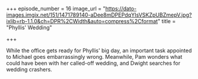 +++
episode_number = 16
image_url = "https://dato-images.imgix.net/151/1471789140-aDee8mDPEPdqYIsVSKZpUBZmepV.jpg?ixlib=rb-1.1.0&ch=DPR%2CWidth&auto=compress%2Cformat"
title = "Phyllis' Wedding"

+++

While the office gets ready for Phyllis' big day, an important task appointed to Michael goes embarrassingly wrong. Meanwhile, Pam wonders what could have been with her called-off wedding, and Dwight searches for wedding crashers.